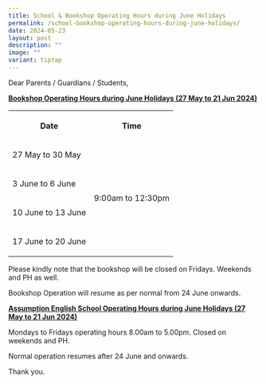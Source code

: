 ```yaml
---
title: School & Bookshop Operating Hours during June Holidays
permalink: /school-bookshop-operating-hours-during-june-holidays/
date: 2024-05-23
layout: post
description: ""
image: ""
variant: tiptap
---
```

<p>Dear Parents / Guardians / Students,</p>
<p><strong><u>Bookshop Operating Hours during June Holidays (27 May to 21 Jun 2024)</u></strong>
</p>
<table style="minWidth: 50px">
<colgroup>
<col>
<col>
</colgroup>
<tbody>
<tr>
<th rowspan="1" colspan="1">
<p>Date</p>
</th>
<th rowspan="1" colspan="1">
<p>Time</p>
</th>
</tr>
<tr>
<td rowspan="1" colspan="1">
<p>27 May to 30 May</p>
</td>
<td rowspan="4" colspan="1">
<p>9:00am to 12:30pm</p>
</td>
</tr>
<tr>
<td rowspan="1" colspan="1">
<p>3 June to 6 June</p>
</td>
</tr>
<tr>
<td rowspan="1" colspan="1">
<p>10 June to 13 June</p>
</td>
</tr>
<tr>
<td rowspan="1" colspan="1">
<p>17 June to 20 June</p>
</td>
</tr>
</tbody>
</table>
<p></p>
<p>Please kindly note that the bookshop will be closed on Fridays. Weekends
and PH as well.</p>
<p>Bookshop Operation will resume as per normal from 24 June onwards.</p>
<p></p>
<p><strong><u>Assumption English School Operating Hours during June Holidays (27 May to 21 Jun 2024)</u></strong>
</p>
<p>Mondays to Fridays operating hours 8.00am to 5.00pm. Closed on weekends
and PH.</p>
<p>Normal operation resumes after 24 June and onwards.</p>
<p></p>
<p>Thank you.</p>
<p></p>
<p></p>